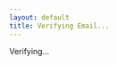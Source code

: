 ```yaml
---
layout: default
title: Verifying Email...
---
```


<html>
<head>
  <title>Verifying Email...</title>
  <script src="https://www.gstatic.com/firebasejs/10.0.0/firebase-app.js"></script>
  <script src="https://www.gstatic.com/firebasejs/10.0.0/firebase-auth.js"></script>
  <script>
    const firebaseConfig = {
      apiKey: "AIzaSyA-H5mHX6UWyzjsJAnNl2rH2SQIzlRUnWk",
      authDomain: "boomboom-9621f.firebaseapp.com"
    };
    firebase.initializeApp(firebaseConfig);
    window.onload = async () => {
      const params = new URLSearchParams(window.location.search);
      const oobCode = params.get("oobCode");
     if (oobCode) {
        try {
          await firebase.auth().applyActionCode(oobCode);
          document.body.innerHTML = "<h2>Email verified!</h2><p>You can now return to the app.</p>";
        } catch (error) {
          document.body.innerHTML = `<h2>Error</h2><p>${error.message}</p>`;
        }
      } else {
        document.body.innerHTML = "<h2>Invalid verification link.</h2>";
      }
    };
  </script>
</head>
<body>
  <p>Verifying...</p>
</body>
</html>



